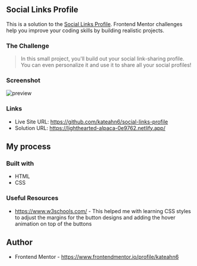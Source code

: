 ## Social Links Profile
This is a solution to the [Social Links Profile](https://www.frontendmentor.io/challenges/social-links-profile-UG32l9m6dQ). Frontend Mentor challenges help you improve your coding skills by building realistic projects.

### The Challenge
>In this small project, you'll build out your social link-sharing profile. You can even personalize it and use it to share all your social profiles!

### Screenshot
![preview](https://github.com/user-attachments/assets/fe9263d1-8986-4ecb-b00f-b47e1c3cdaf2)

### Links
- Live Site URL: https://github.com/kateahn6/social-links-profile
- Solution URL: https://lighthearted-alpaca-0e9762.netlify.app/ 

## My process
### Built with
- HTML
- CSS

### Useful Resources
- https://www.w3schools.com/ - This helped me with learning CSS styles to adjust the margins for the button designs and adding the hover animation on top of the buttons

## Author
- Frontend Mentor - https://www.frontendmentor.io/profile/kateahn6
